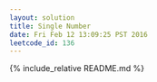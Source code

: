 ```yaml
---
layout: solution
title: Single Number
date: Fri Feb 12 13:09:25 PST 2016
leetcode_id: 136
---
```

{% include_relative README.md %}
